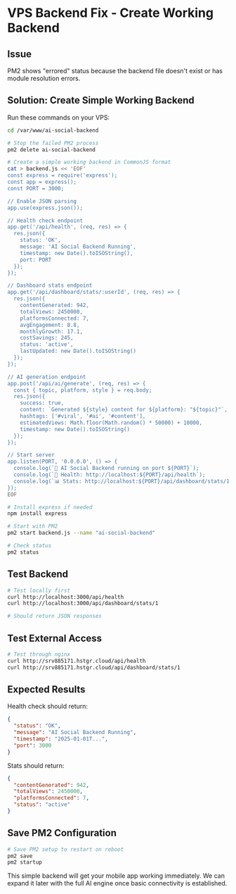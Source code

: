 # VPS Backend Fix - Create Working Backend

## Issue
PM2 shows "errored" status because the backend file doesn't exist or has module resolution errors.

## Solution: Create Simple Working Backend

Run these commands on your VPS:

```bash
cd /var/www/ai-social-backend

# Stop the failed PM2 process
pm2 delete ai-social-backend

# Create a simple working backend in CommonJS format
cat > backend.js << 'EOF'
const express = require('express');
const app = express();
const PORT = 3000;

// Enable JSON parsing
app.use(express.json());

// Health check endpoint
app.get('/api/health', (req, res) => {
  res.json({ 
    status: 'OK', 
    message: 'AI Social Backend Running',
    timestamp: new Date().toISOString(),
    port: PORT
  });
});

// Dashboard stats endpoint
app.get('/api/dashboard/stats/:userId', (req, res) => {
  res.json({
    contentGenerated: 942,
    totalViews: 2450000,
    platformsConnected: 7,
    avgEngagement: 8.8,
    monthlyGrowth: 17.1,
    costSavings: 245,
    status: 'active',
    lastUpdated: new Date().toISOString()
  });
});

// AI generation endpoint
app.post('/api/ai/generate', (req, res) => {
  const { topic, platform, style } = req.body;
  res.json({
    success: true,
    content: `Generated ${style} content for ${platform}: "${topic}"`,
    hashtags: ['#viral', '#ai', '#content'],
    estimatedViews: Math.floor(Math.random() * 50000) + 10000,
    timestamp: new Date().toISOString()
  });
});

// Start server
app.listen(PORT, '0.0.0.0', () => {
  console.log(`🚀 AI Social Backend running on port ${PORT}`);
  console.log(`📡 Health: http://localhost:${PORT}/api/health`);
  console.log(`📊 Stats: http://localhost:${PORT}/api/dashboard/stats/1`);
});
EOF

# Install express if needed
npm install express

# Start with PM2
pm2 start backend.js --name "ai-social-backend"

# Check status
pm2 status
```

## Test Backend

```bash
# Test locally first
curl http://localhost:3000/api/health
curl http://localhost:3000/api/dashboard/stats/1

# Should return JSON responses
```

## Test External Access

```bash
# Test through nginx
curl http://srv885171.hstgr.cloud/api/health
curl http://srv885171.hstgr.cloud/api/dashboard/stats/1
```

## Expected Results

Health check should return:
```json
{
  "status": "OK",
  "message": "AI Social Backend Running",
  "timestamp": "2025-01-01T...",
  "port": 3000
}
```

Stats should return:
```json
{
  "contentGenerated": 942,
  "totalViews": 2450000,
  "platformsConnected": 7,
  "status": "active"
}
```

## Save PM2 Configuration

```bash
# Save PM2 setup to restart on reboot
pm2 save
pm2 startup
```

This simple backend will get your mobile app working immediately. We can expand it later with the full AI engine once basic connectivity is established.